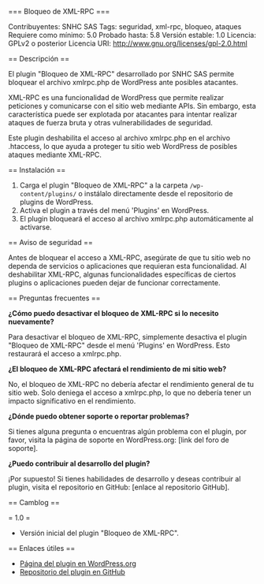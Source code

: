 === Bloqueo de XML-RPC ===

Contribuyentes: SNHC SAS
Tags: seguridad, xml-rpc, bloqueo, ataques
Requiere como mínimo: 5.0
Probado hasta: 5.8
Versión estable: 1.0
Licencia: GPLv2 o posterior
Licencia URI: http://www.gnu.org/licenses/gpl-2.0.html

== Descripción ==

El plugin "Bloqueo de XML-RPC" desarrollado por SNHC SAS permite bloquear el archivo xmlrpc.php de WordPress ante posibles atacantes.

XML-RPC es una funcionalidad de WordPress que permite realizar peticiones y comunicarse con el sitio web mediante APIs. Sin embargo, esta característica puede ser explotada por atacantes para intentar realizar ataques de fuerza bruta y otras vulnerabilidades de seguridad.

Este plugin deshabilita el acceso al archivo xmlrpc.php en el archivo .htaccess, lo que ayuda a proteger tu sitio web WordPress de posibles ataques mediante XML-RPC.

== Instalación ==

1. Carga el plugin "Bloqueo de XML-RPC" a la carpeta `/wp-content/plugins/` o instálalo directamente desde el repositorio de plugins de WordPress.
2. Activa el plugin a través del menú 'Plugins' en WordPress.
3. El plugin bloqueará el acceso al archivo xmlrpc.php automáticamente al activarse.

== Aviso de seguridad ==

Antes de bloquear el acceso a XML-RPC, asegúrate de que tu sitio web no dependa de servicios o aplicaciones que requieran esta funcionalidad. Al deshabilitar XML-RPC, algunas funcionalidades específicas de ciertos plugins o aplicaciones pueden dejar de funcionar correctamente.

== Preguntas frecuentes ==

**¿Cómo puedo desactivar el bloqueo de XML-RPC si lo necesito nuevamente?**

Para desactivar el bloqueo de XML-RPC, simplemente desactiva el plugin "Bloqueo de XML-RPC" desde el menú 'Plugins' en WordPress. Esto restaurará el acceso a xmlrpc.php.

**¿El bloqueo de XML-RPC afectará el rendimiento de mi sitio web?**

No, el bloqueo de XML-RPC no debería afectar el rendimiento general de tu sitio web. Solo deniega el acceso a xmlrpc.php, lo que no debería tener un impacto significativo en el rendimiento.

**¿Dónde puedo obtener soporte o reportar problemas?**

Si tienes alguna pregunta o encuentras algún problema con el plugin, por favor, visita la página de soporte en WordPress.org: [link del foro de soporte].

**¿Puedo contribuir al desarrollo del plugin?**

¡Por supuesto! Si tienes habilidades de desarrollo y deseas contribuir al plugin, visita el repositorio en GitHub: [enlace al repositorio GitHub].

== Camblog ==

= 1.0 =
* Versión inicial del plugin "Bloqueo de XML-RPC".

== Enlaces útiles ==

- [Página del plugin en WordPress.org](https://wordpress.org/plugins/xmlrpc-blocker/)
- [Repositorio del plugin en GitHub](https://github.com/tuusuario/xmlrpc-blocker/)
